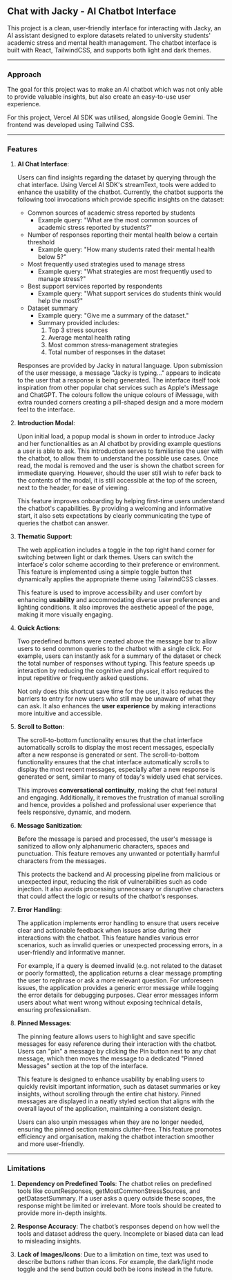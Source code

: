 ## Chat with Jacky - AI Chatbot Interface

This project is a clean, user-friendly interface for interacting with Jacky, an AI assistant designed to explore datasets related to university students' academic stress and mental health management. The chatbot interface is built with React, TailwindCSS, and supports both light and dark themes.

---

### **Approach**

The goal for this project was to make an AI chatbot which was not only able to provide valuable insights, but also create an easy-to-use user experience. 

For this project, Vercel AI SDK was utilised, alongside Google Gemini. The frontend was developed using Tailwind CSS.

---

### **Features**

1. **AI Chat Interface**:

   Users can find insights regarding the dataset by querying through the chat interface. Using Vercel AI SDK's streamText, tools were added to enhance the usability of the chatbot. Currently, the chatbot supports the following tool invocations which provide specific insights on the dataset:

   - Common sources of academic stress reported by students
      - Example query: "What are the most common sources of academic stress reported by students?"
   - Number of responses reporting their mental health below a certain threshold
      - Example query: "How many students rated their mental health below 5?"
   - Most frequently used strategies used to manage stress
      - Example query: "What strategies are most frequently used to manage stress?"
   - Best support services reported by respondents
      - Example query: "What support services do students think would help the most?"
   - Dataset summary
      - Example query: "Give me a summary of the dataset."
      - Summary provided includes:
         1. Top 3 stress sources
         2. Average mental health rating
         3. Most common stress-management strategies
         4. Total number of responses in the dataset

   Responses are provided by Jacky in natural language. Upon submission of the user message, a message "Jacky is typing..." appears to indicate to the user that a response is being generated. The interface itself took inspiration from other popular chat services such as Apple's iMessage and ChatGPT. The colours follow the unique colours of iMessage, with extra rounded corners creating a pill-shaped design and a more modern feel to the interface. 

2. **Introduction Modal**:

   Upon initial load, a popup modal is shown in order to introduce Jacky and her functionalities as an AI chatbot by providing example questions a user is able to ask. This introduction serves to familiarise the user with the chatbot, to allow them to understand the possible use cases. Once read, the modal is removed and the user is shown the chatbot screen for immediate querying. However, should the user still wish to refer back to the contents of the modal, it is still accessible at the top of the screen, next to the header, for ease of viewing.

   This feature improves onboarding by helping first-time users understand the chatbot's capabilities. By providing a welcoming and informative start, it also sets expectations by clearly communicating the type of queries the chatbot can answer.

3. **Thematic Support**:

   The web application includes a toggle in the top right hand corner for switching between light or dark themes. Users can switch the interface's color scheme according to their preference or environment. This feature is implemented using a simple toggle button that dynamically applies the appropriate theme using TailwindCSS classes.

   This feature is used to improve accessibility and user comfort by enhancing **usability** and accommodating diverse user preferences and lighting conditions. It also improves the aesthetic appeal of the page, making it more visually engaging.

4. **Quick Actions**:

   Two predefined buttons were created above the message bar to allow users to send common queries to the chatbot with a single click. For example, users can instantly ask for a summary of the dataset or check the total number of responses without typing. This feature speeds up interaction by reducing the cognitive and physical effort required to input repetitive or frequently asked questions.

   Not only does this shortcut save time for the user, it also reduces the barriers to entry for new users who still may be unaware of what they can ask. It also enhances the **user experience** by making interactions more intuitive and accessible.

5. **Scroll to Botton**:

   The scroll-to-bottom functionality ensures that the chat interface automatically scrolls to display the most recent messages, especially after a new response is generated or sent. The scroll-to-bottom functionality ensures that the chat interface automatically scrolls to display the most recent messages, especially after a new response is generated or sent, similar to many of today's widely used chat services.

   This improves **conversational continuity**, making the chat feel natural and engaging. Additionally, it removes the frustration of manual scrolling and hence, provides a polished and professional user experience that feels responsive, dynamic, and modern.

6. **Message Sanitization**:

   Before the message is parsed and processed, the user's message is sanitized to allow only alphanumeric characters, spaces and punctuation. This feature removes any unwanted or potentially harmful characters from the messages.

   This protects the backend and AI processing pipeline from malicious or unexpected input, reducing the risk of vulnerabilities such as code injection. It also avoids processing unnecessary or disruptive characters that could affect the logic or results of the chatbot's responses.

7. **Error Handling**:

   The application implements error handling to ensure that users receive clear and actionable feedback when issues arise during their interactions with the chatbot. This feature handles various error scenarios, such as invalid queries or unexpected processing errors, in a user-friendly and informative manner.

   For example, if a query is deemed invalid (e.g. not related to the dataset or poorly formatted), the application returns a clear message prompting the user to rephrase or ask a more relevant question. For unforeseen issues, the application provides a generic error message while logging the error details for debugging purposes. Clear error messages inform users about what went wrong without exposing technical details, ensuring professionalism.

8. **Pinned Messages**:

   The pinning feature allows users to highlight and save specific messages for easy reference during their interaction with the chatbot. Users can "pin" a message by clicking the Pin button next to any chat message, which then moves the message to a dedicated "Pinned Messages" section at the top of the interface.

   This feature is designed to enhance usability by enabling users to quickly revisit important information, such as dataset summaries or key insights, without scrolling through the entire chat history. Pinned messages are displayed in a neatly styled section that aligns with the overall layout of the application, maintaining a consistent design.

   Users can also unpin messages when they are no longer needed, ensuring the pinned section remains clutter-free. This feature promotes efficiency and organisation, making the chatbot interaction smoother and more user-friendly.
   
---

### **Limitations**

   1. **Dependency on Predefined Tools**:
      The chatbot relies on predefined tools like countResponses, getMostCommonStressSources, and getDatasetSummary. If a user asks a query outside these scopes, the response might be limited or irrelevant. More tools should be created to provide more in-depth insights.

   2. **Response Accuracy**:
      The chatbot’s responses depend on how well the tools and dataset address the query. Incomplete or biased data can lead to misleading insights.

   3. **Lack of Images/Icons**:
      Due to a limitation on time, text was used to describe buttons rather than icons. For example, the dark/light mode toggle and the send button could both be icons instead in the future.
